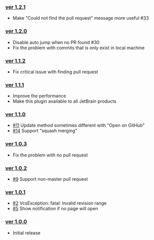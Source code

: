 ### [ver 1.2.1](https://github.com/shiraji/find-pull-request/releases/tag/1.2.1)

* Make "Could not find the pull request" message more useful #33

### [ver 1.2.0](https://github.com/shiraji/find-pull-request/releases/tag/1.2.0)

* Disable auto jump when no PR found #30
* Fix the problem with commits that is only exist in local machine

### [ver 1.1.2](https://github.com/shiraji/find-pull-request/releases/tag/v1.1.2)

* Fix critical issue with finding pull request

### [ver 1.1.1](https://github.com/shiraji/find-pull-request/releases/tag/v1.1.1)

* Improve the performance
* Make this plugin available to all JetBrain products

### [ver 1.1.0](https://github.com/shiraji/find-pull-request/releases/tag/v1.1.0)

* [#11](https://github.com/shiraji/find-pull-request/issues/11) Update method sometimes different with "Open on GitHub"
* [#14](https://github.com/shiraji/find-pull-request/issues/14) Support "squash merging"

### [ver 1.0.3](https://github.com/shiraji/find-pull-request/releases/tag/v1.0.3)

* Fix the problem with no pull request

### [ver 1.0.2](https://github.com/shiraji/find-pull-request/releases/tag/v1.0.2)

* [#9](https://github.com/shiraji/find-pull-request/issues/9) Support non-master pull request

### [ver 1.0.1](https://github.com/shiraji/find-pull-request/releases/tag/v1.0.1)

* [#2](https://github.com/shiraji/find-pull-request/issues/2) VcsException: fatal: Invalid revision range
* [#5](https://github.com/shiraji/find-pull-request/issues/5) Show notification if no page will open

### [ver 1.0.0](https://github.com/shiraji/find-pull-request/releases/tag/v1.0.0)

* Initial release
